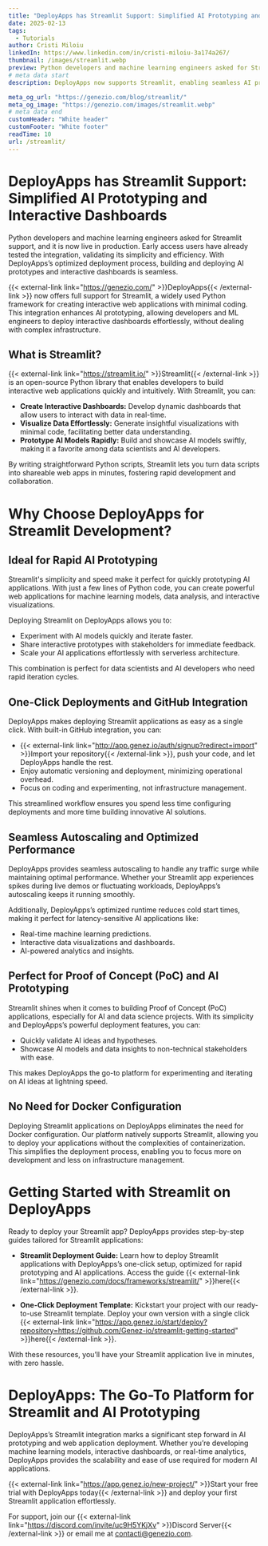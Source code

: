```yaml
---
title: "DeployApps has Streamlit Support: Simplified AI Prototyping and Interactive Dashboards"
date: 2025-02-13
tags:
  - Tutorials
author: Cristi Miloiu
linkedIn: https://www.linkedin.com/in/cristi-miloiu-3a174a267/
thumbnail: /images/streamlit.webp
preview: Python developers and machine learning engineers asked for Streamlit support, and it is now live in production. Early access users have already tested the integration, validating its simplicity and efficiency. With DeployApps’s optimized deployment process, building and deploying AI prototypes and interactive dashboards is seamless.
# meta data start
description: DeployApps now supports Streamlit, enabling seamless AI prototyping and interactive dashboards with serverless Python deployment.

meta_og_url: "https://genezio.com/blog/streamlit/"
meta_og_image: "https://genezio.com/images/streamlit.webp"
# meta data end
customHeader: "White header"
customFooter: "White footer"
readTime: 10
url: /streamlit/
---
```


# DeployApps has Streamlit Support: Simplified AI Prototyping and Interactive Dashboards

Python developers and machine learning engineers asked for Streamlit support, and it is now live in production. Early access users have already tested the integration, validating its simplicity and efficiency. With DeployApps’s optimized deployment process, building and deploying AI prototypes and interactive dashboards is seamless.

{{< external-link link="https://genezio.com/" >}}DeployApps{{< /external-link >}} now offers full support for Streamlit, a widely used Python framework for creating interactive web applications with minimal coding. This integration enhances AI prototyping, allowing developers and ML engineers to deploy interactive dashboards effortlessly, without dealing with complex infrastructure.

## What is Streamlit?

{{< external-link link="https://streamlit.io/" >}}Streamlit{{< /external-link >}} is an open-source Python library that enables developers to build interactive web applications quickly and intuitively. With Streamlit, you can:

- **Create Interactive Dashboards:** Develop dynamic dashboards that allow users to interact with data in real-time.
- **Visualize Data Effortlessly:** Generate insightful visualizations with minimal code, facilitating better data understanding.
- **Prototype AI Models Rapidly:** Build and showcase AI models swiftly, making it a favorite among data scientists and AI developers.

By writing straightforward Python scripts, Streamlit lets you turn data scripts into shareable web apps in minutes, fostering rapid development and collaboration.

# Why Choose DeployApps for Streamlit Development?

## Ideal for Rapid AI Prototyping

Streamlit's simplicity and speed make it perfect for quickly prototyping AI applications. With just a few lines of Python code, you can create powerful web applications for machine learning models, data analysis, and interactive visualizations.

Deploying Streamlit on DeployApps allows you to:

- Experiment with AI models quickly and iterate faster.
- Share interactive prototypes with stakeholders for immediate feedback.
- Scale your AI applications effortlessly with serverless architecture.

This combination is perfect for data scientists and AI developers who need rapid iteration cycles.

## One-Click Deployments and GitHub Integration

DeployApps makes deploying Streamlit applications as easy as a single click. With built-in GitHub integration, you can:

- {{< external-link link="http://app.genez.io/auth/signup?redirect=import" >}}Import your repository{{< /external-link >}}, push your code, and let DeployApps handle the rest.
- Enjoy automatic versioning and deployment, minimizing operational overhead.
- Focus on coding and experimenting, not infrastructure management.

This streamlined workflow ensures you spend less time configuring deployments and more time building innovative AI solutions.

## Seamless Autoscaling and Optimized Performance

DeployApps provides seamless autoscaling to handle any traffic surge while maintaining optimal performance. Whether your Streamlit app experiences spikes during live demos or fluctuating workloads, DeployApps’s autoscaling keeps it running smoothly.

Additionally, DeployApps’s optimized runtime reduces cold start times, making it perfect for latency-sensitive AI applications like:

- Real-time machine learning predictions.
- Interactive data visualizations and dashboards.
- AI-powered analytics and insights.

## Perfect for Proof of Concept (PoC) and AI Prototyping

Streamlit shines when it comes to building Proof of Concept (PoC) applications, especially for AI and data science projects. With its simplicity and DeployApps’s powerful deployment features, you can:

- Quickly validate AI ideas and hypotheses.
- Showcase AI models and data insights to non-technical stakeholders with ease.

This makes DeployApps the go-to platform for experimenting and iterating on AI ideas at lightning speed.

## No Need for Docker Configuration

Deploying Streamlit applications on DeployApps eliminates the need for Docker configuration. Our platform natively supports Streamlit, allowing you to deploy your applications without the complexities of containerization. This simplifies the deployment process, enabling you to focus more on development and less on infrastructure management.

# Getting Started with Streamlit on DeployApps

Ready to deploy your Streamlit app? DeployApps provides step-by-step guides tailored for Streamlit applications:

- **Streamlit Deployment Guide:** Learn how to deploy Streamlit applications with DeployApps’s one-click setup, optimized for rapid prototyping and AI applications. Access the guide {{< external-link link="https://genezio.com/docs/frameworks/streamlit/" >}}here{{< /external-link >}}.

- **One-Click Deployment Template:** Kickstart your project with our ready-to-use Streamlit template. Deploy your own version with a single click {{< external-link link="https://app.genez.io/start/deploy?repository=https://github.com/Genez-io/streamlit-getting-started" >}}here{{< /external-link >}}.

With these resources, you’ll have your Streamlit application live in minutes, with zero hassle.

# DeployApps: The Go-To Platform for Streamlit and AI Prototyping

DeployApps’s Streamlit integration marks a significant step forward in AI prototyping and web application deployment. Whether you’re developing machine learning models, interactive dashboards, or real-time analytics, DeployApps provides the scalability and ease of use required for modern AI applications.

{{< external-link link="https://app.genez.io/new-project/" >}}Start your free trial with DeployApps today{{< /external-link >}} and deploy your first Streamlit application effortlessly.

For support, join our {{< external-link link="https://discord.com/invite/uc9H5YKjXv" >}}Discord Server{{< /external-link >}} or email me at contacti@genezio.com.
